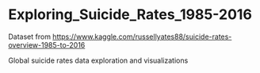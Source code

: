 # Exploring_Suicide_Rates_1985-2016
Dataset from https://www.kaggle.com/russellyates88/suicide-rates-overview-1985-to-2016

 Global suicide rates data exploration and visualizations
